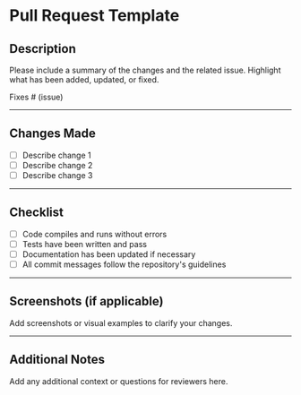 # Pull Request Template

## Description

Please include a summary of the changes and the related issue. Highlight what has been added, updated, or fixed.

Fixes # (issue)

---

## Changes Made
- [ ] Describe change 1
- [ ] Describe change 2
- [ ] Describe change 3

---

## Checklist

- [ ] Code compiles and runs without errors
- [ ] Tests have been written and pass
- [ ] Documentation has been updated if necessary
- [ ] All commit messages follow the repository's guidelines

---

## Screenshots (if applicable)

Add screenshots or visual examples to clarify your changes.

---

## Additional Notes

Add any additional context or questions for reviewers here.